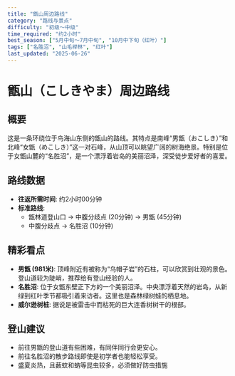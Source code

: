 ```yaml
---
title: "甑山周边路线"
category: "路线与景点"
difficulty: "初级〜中级"
time_required: "约2小时"
best_season: ["5月中旬〜7月中旬", "10月中下旬（红叶）"]
tags: ["名胜沼", "山毛榉林", "红叶"]
last_updated: "2025-06-26"
---
```


# 甑山（こしきやま）周边路线

## 概要
这是一条环绕位于鸟海山东侧的甑山的路线。其特点是南峰“男甑（おこしき）”和北峰“女甑（めこしき）”这一对石峰，从山顶可以眺望广阔的树海绝景。特别是位于女甑山麓的“名胜沼”，是一个漂浮着岩岛的美丽沼泽，深受徒步爱好者的喜爱。

## 路线数据
- **往返所需时间**: 约2小时00分钟
- **标准路线**:
    - 甑林道登山口 → 中腹分歧点 (20分钟) → 男甑 (45分钟)
    - 中腹分歧点 → 名胜沼 (10分钟)

## 精彩看点
- **男甑 (981米)**: 顶峰附近有被称为“乌帽子岩”的石柱，可以欣赏到壮观的景色。登山道较为陡峭，推荐给有登山经验的人。
- **名胜沼**: 位于女甑东壁正下方的一个美丽沼泽。中央漂浮着天然的岩岛，从新绿到红叶季节都吸引着来访者。这里也是森林绿树蛙的栖息地。
- **威尔逊树桩**: 据说是被雷击中而枯死的巨大连香树树干的根部。

## 登山建议
- 前往男甑的登山道有些困难，有同伴同行会更安心。
- 前往名胜沼的散步路线即使是初学者也能轻松享受。
- 盛夏炎热，且薮蚊和蚋等昆虫较多，必须做好防虫措施